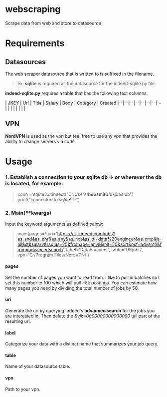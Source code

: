 # webscraping
Scrape data from web and store to datasource

# Requirements
## Datasources
The web scraper datasource that is written to is suffixed in the filename. 
> ex: **sqlite** is required as the datasource for the indeed-sqlite.py file.
> 
**indeed-sqlite.py** requires a table that has the following text columns:

| JKEY  | Url | Title | Salary | Body | Category | Created
|--|--|--|--|--|--|--|--|
|  |  | | | | | 

## VPN
**NordVPN** is used as the vpn but feel free to use any vpn that provides the ability to change servers via code.

# Usage

 ### 1. Establish a connection to your sqlite db  ↓ or wherever the db is located, for example:

> conn = sqlite3.connect("C:/Users/**bobsmith**/ukjobs.db")
> print("connected to sqlite! ✨")



### 2. Main(**kwargs)
Input the keyword arguments as defined below:
>main(pages=1,uri='https://uk.indeed.com/jobs?as_and&as_phr&as_any&as_not&as_ttl=data%20engineer&as_cmp&jt=all&st&salary&radius=25&fromage=any&limit=50&sort&psf=advsrch&from=advancedsearch', label='DataEngineer', table='UKjobs', vpn='C:/Program Files/NordVPN/')
#### pages
Set the number of pages you want to read from. I like to pull in batches so I set this number to 100 which will pull ~5k postings. You can estimate how many pages you need by dividing the total number of jobs by 50.  

#### uri
Generate the uri by querying Indeed's **advanced search** for the jobs you are interested in. Then delete the *&vjk=0000000000000000* tail part of the resulting url.

#### label
Categorize your data with a distinct name that summarizes your job query.

#### table
Name of your datasource table.

#### vpn
Path to your vpn.
